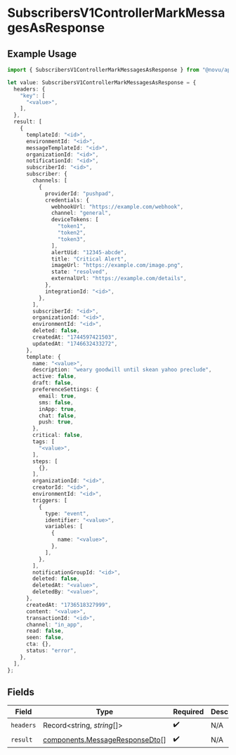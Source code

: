 # SubscribersV1ControllerMarkMessagesAsResponse

## Example Usage

```typescript
import { SubscribersV1ControllerMarkMessagesAsResponse } from "@novu/api/models/operations";

let value: SubscribersV1ControllerMarkMessagesAsResponse = {
  headers: {
    "key": [
      "<value>",
    ],
  },
  result: [
    {
      templateId: "<id>",
      environmentId: "<id>",
      messageTemplateId: "<id>",
      organizationId: "<id>",
      notificationId: "<id>",
      subscriberId: "<id>",
      subscriber: {
        channels: [
          {
            providerId: "pushpad",
            credentials: {
              webhookUrl: "https://example.com/webhook",
              channel: "general",
              deviceTokens: [
                "token1",
                "token2",
                "token3",
              ],
              alertUid: "12345-abcde",
              title: "Critical Alert",
              imageUrl: "https://example.com/image.png",
              state: "resolved",
              externalUrl: "https://example.com/details",
            },
            integrationId: "<id>",
          },
        ],
        subscriberId: "<id>",
        organizationId: "<id>",
        environmentId: "<id>",
        deleted: false,
        createdAt: "1744597421503",
        updatedAt: "1746632433272",
      },
      template: {
        name: "<value>",
        description: "weary goodwill until skean yahoo preclude",
        active: false,
        draft: false,
        preferenceSettings: {
          email: true,
          sms: false,
          inApp: true,
          chat: false,
          push: true,
        },
        critical: false,
        tags: [
          "<value>",
        ],
        steps: [
          {},
        ],
        organizationId: "<id>",
        creatorId: "<id>",
        environmentId: "<id>",
        triggers: [
          {
            type: "event",
            identifier: "<value>",
            variables: [
              {
                name: "<value>",
              },
            ],
          },
        ],
        notificationGroupId: "<id>",
        deleted: false,
        deletedAt: "<value>",
        deletedBy: "<value>",
      },
      createdAt: "1736518327999",
      content: "<value>",
      transactionId: "<id>",
      channel: "in_app",
      read: false,
      seen: false,
      cta: {},
      status: "error",
    },
  ],
};
```

## Fields

| Field                                                                            | Type                                                                             | Required                                                                         | Description                                                                      |
| -------------------------------------------------------------------------------- | -------------------------------------------------------------------------------- | -------------------------------------------------------------------------------- | -------------------------------------------------------------------------------- |
| `headers`                                                                        | Record<string, *string*[]>                                                       | :heavy_check_mark:                                                               | N/A                                                                              |
| `result`                                                                         | [components.MessageResponseDto](../../models/components/messageresponsedto.md)[] | :heavy_check_mark:                                                               | N/A                                                                              |